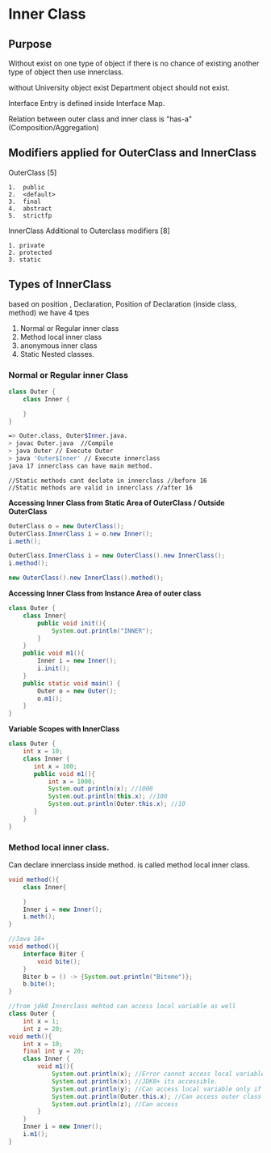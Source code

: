 # Inner Class

## Purpose

Without exist on one type of object if there is no chance of existing another type of object then use innerclass.

without University object exist Department object should not exist.

Interface Entry is defined inside Interface Map.

Relation between outer class and inner class is "has-a" (Composition/Aggregation)

## Modifiers applied for OuterClass and InnerClass

OuterClass [5] 

	1.  public
	2.  <default>
	3.  final
	4.  abstract
	5.  strictfp


InnerClass  Additional to Outerclass modifiers [8] 

	1. private
	2. protected
	3. static


## Types of InnerClass
 
	
based on position , Declaration, Position of Declaration (inside class, method) we have 4 tpes

1. Normal or Regular inner class
2. Method local inner class
3. anonymous inner class
4. Static Nested classes.

### Normal or Regular inner Class

```java
class Outer {
    class Inner {

    }
}
```

```bash
=> Outer.class, Outer$Inner.java.
> javac Outer.java  //Compile
> java Outer // Execute Outer
> java 'Outer$Inner' // Execute innerclass
java 17 innerclass can have main method.

```

```
//Static methods cant declate in innerclass //before 16
//Static methods are valid in innerclass //after 16
```

**Accessing Inner Class from Static Area of OuterClass / Outside OuterClass**

```java
OuterClass o = new OuterClass();
OuterClass.InnerClass i = o.new Inner();
i.meth();
```

```java
OuterClass.InnerClass i = new OuterClass().new InnerClass();
i.method();
```

```java
new OuterClass().new InnerClass().method();
```

**Accessing Inner Class from Instance Area of outer class**

```java
class Outer {
    class Inner{
        public void init(){
            System.out.println("INNER");
        }
    }
    public void m1(){
        Inner i = new Inner();
        i.init();
    }
    public static void main() {
        Outer o = new Outer();
        o.m1();
    }
}

```

**Variable Scopes with InnerClass**

```java
class Outer {
    int x = 10;
    class Inner {
       int x = 100;
       public void m1(){
           int x = 1000;
           System.out.println(x); //1000
           System.out.println(this.x); //100
           System.out.println(Outer.this.x); //10
       }
    }
}
```

### Method local inner class.

Can declare innerclass inside method. is called method local inner class.

```java
void method(){
    class Inner{

    }
    Inner i = new Inner();
    i.meth();
}
```

```java
//Java 16+
void method(){
    interface Biter {
        void bite();
    }
    Biter b = () -> {System.out.println("Biteme")};
    b.bite();
}
```

```java
//from jdk8 Innerclass mehtod can access local variable as well
class Outer {
    int x = 1;
    int z = 20;
void meth(){
    int x = 10;
    final int y = 20;
    class Inner {
        void m1(){
            System.out.println(x); //Error cannot access local variable JDk7,
            System.out.println(x); //JDK8+ its accessible.
            System.out.println(y); //Can access local variable only if its final.
            System.out.println(Outer.this.x); //Can access outer class instance var
            System.out.println(z); //Can access
        }
    }
    Inner i = new Inner();
    i.m1();
}

```